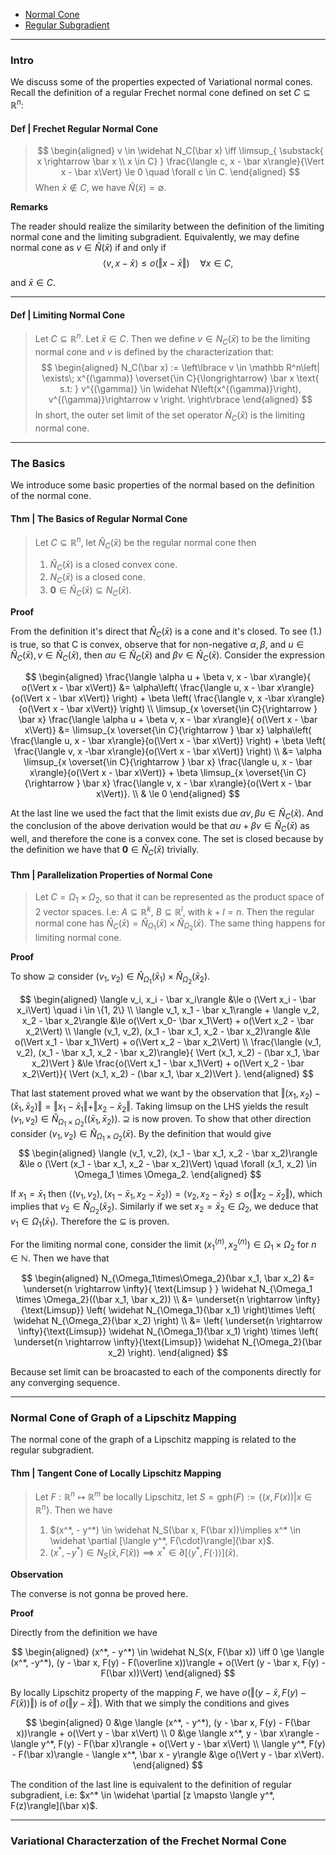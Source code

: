 
- [Normal Cone](Normal%20Cone.md)
- [Regular Subgradient](Subgradient%20Intro.md)

---
### **Intro**

We discuss some of the properties expected of Variational normal cones. 
Recall the definition of a regular Frechet normal cone defined on set $C \subseteq \mathbb R^n$: 

#### **Def | Frechet Regular Normal Cone**

> $$
> \begin{aligned}
>     v \in \widehat N_C(\bar x) \iff 
>     \limsup_{
>         \substack{
>             x \rightarrow \bar x 
>             \\
>             x \in C}
>         }
>     \frac{\langle c, x - \bar x\rangle}{\Vert x - \bar x\Vert} \le 
>     0 \quad 
>     \forall c \in C. 
> \end{aligned}
> $$
> When $\bar x \not \in C$, we have $\widehat N(\bar x) = \emptyset$. 




**Remarks**

The reader should realize the similarity between the definition of the limiting normal cone and the limiting subgradient. 
Equivalently, we may define normal cone as $v \in \widehat N (\bar x)$ if and only if 
$$
    \langle v, x - \bar x\rangle \le o(\Vert x - \bar x\Vert) \quad 
    \forall x \in C, 
$$

and $\bar x \in C$. 

---
#### **Def | Limiting Normal Cone**
> Let $C \subseteq \mathbb R^n$. Let $\bar x \in C$. 
> Then we define $v \in N_C(\bar x)$ to be the limiting normal cone and $v$ is defined by the characterization that: 
> $$
> \begin{aligned}
>     N_C(\bar x) := 
>     \left\lbrace
>         v \in \mathbb R^n\left| 
>             \exists\; 
>              x^{(\gamma)}  \overset{\in C}{\longrightarrow} \bar x \text{ s.t: }
>             v^{(\gamma)} \in \widehat 
>             N\left(x^{(\gamma)}\right), v^{(\gamma)}\rightarrow v
>         \right.
>     \right\rbrace
> \end{aligned}
> $$
> In short, the outer set limit of the set operator $\widehat N_C(\bar x)$ is the limiting normal cone. 


---
### **The Basics**

We introduce some basic properties of the normal based on the definition of the normal cone. 

#### **Thm | The Basics of Regular Normal Cone**
> Let $C \subseteq \mathbb R^n$, let $\widehat N_C(\bar x)$ be the regular normal cone then 
> 1. $\widehat N_C(\bar x)$ is a closed convex cone. 
> 2. $N_C(\bar x)$ is a closed cone. 
> 3. $\mathbf 0 \in \widehat N_C(\bar x) \subseteq N_C(\bar x)$. 

**Proof** 

From the definition it's direct that $\widehat N_C(\bar x)$ is a cone and it's closed. 
To see (1.) is true, so that C is convex, observe that for non-negative $\alpha, \beta$, and $u \in \widehat N_C(\bar x), v \in \widehat N_C(\bar x)$, then $\alpha u \in \widehat N_C(\bar x)$ and $\beta v \in \widehat N_C(\bar x)$. 
Consider the expression 

$$
\begin{aligned}
    \frac{\langle \alpha u + \beta v, x - \bar x\rangle}{ o(\Vert x - \bar x\Vert)} 
    &= 
    \alpha\left(
        \frac{\langle  u, x - \bar x\rangle}{o(\Vert x - \bar x\Vert)} 
    \right) + 
    \beta
    \left(
        \frac{\langle v, x -\bar x\rangle}{o(\Vert x - \bar x\Vert)}
    \right)
    \\
    \limsup_{x \overset{\in C}{\rightarrow } \bar x}
        \frac{\langle \alpha u + \beta v, x - \bar x\rangle}{ o(\Vert x - \bar x\Vert)} 
    &= 
    \limsup_{x \overset{\in C}{\rightarrow } \bar x}
    \alpha\left(
        \frac{\langle  u, x - \bar x\rangle}{o(\Vert x - \bar x\Vert)} 
    \right) + 
    \beta
    \left(
        \frac{\langle v, x -\bar x\rangle}{o(\Vert x - \bar x\Vert)}
    \right)
    \\
    &= 
    \alpha \limsup_{x \overset{\in C}{\rightarrow } \bar x}
        \frac{\langle  u, x - \bar x\rangle}{o(\Vert x - \bar x\Vert)} 
    + 
    \beta \limsup_{x \overset{\in C}{\rightarrow } \bar x}
    \frac{\langle v, x - \bar x\rangle}{o(\Vert x - \bar x\Vert)}. 
    \\
    & \le 0
\end{aligned}
$$

At the last line we used the fact that the limit exists due $\alpha v, \beta u \in \widehat N_C(\bar x)$. 
And the conclusion of the above derivation would be that $\alpha u + \beta v \in \widehat N_C(\bar x)$ as well, and therefore the cone is a convex cone. 
The set is closed because by the definition we have that $\mathbf 0 \in \widehat N_{C}(\bar x)$ trivially. 

#### **Thm | Parallelization Properties of Normal Cone**
> Let $C = \Omega_1 \times \Omega_2$, so that it can be represented as the product space of 2 vector spaces. 
> I.e: $A \subseteq \mathbb R^k$, $B \subseteq \mathbb R^l$, with $k + l = n$. 
> Then the regular normal cone has $\widehat N_C(\bar x) = \widehat N_{\Omega_1}(\bar x) \times \widehat N_{\Omega_2}(\bar x)$. 
> The same thing happens for limiting normal cone. 


**Proof**


To show $\supseteq$ consider $(v_1, v_2) \in \widehat N_{\Omega_1}(\bar x_1)\times \widehat N_{\Omega_2}(\bar x_2)$. 


$$
\begin{aligned}
    \langle v_i, x_i - \bar x_i\rangle 
    &\le o (\Vert x_i - \bar x_i\Vert) \quad i \in \{1, 2\}
    \\
    \langle v_1, x_1 - \bar x_1\rangle + \langle v_2, x_2 - \bar x_2\rangle 
    &\le 
    o(\Vert x_0- \bar x_1\Vert) + o(\Vert x_2 - \bar x_2\Vert)
    \\
    \langle (v_1, v_2), (x_1 - \bar x_1, x_2 - \bar x_2)\rangle
    &\le 
    o(\Vert x_1 - \bar x_1\Vert) + o(\Vert x_2 - \bar x_2\Vert)
    \\
    \frac{\langle (v_1, v_2), (x_1 - \bar x_1, x_2 - \bar x_2)\rangle}{
        \Vert (x_1, x_2) - (\bar x_1, \bar x_2)\Vert
    }
    &\le 
    \frac{o(\Vert x_1 - \bar x_1\Vert) + o(\Vert x_2 - \bar x_2\Vert)}{
        \Vert (x_1, x_2) - (\bar x_1, \bar x_2)\Vert
    }.
\end{aligned}
$$

That last statement proved what we want by the observation that $\Vert (x_1, x_2) - (\bar x_1, \bar x_2)\Vert = \Vert x_1 - \bar x_1\Vert + \Vert x_2 -\bar x_2\Vert$. 
Taking limsup on the LHS yields the result $(v_1, v_2) \in \widehat N_{\Omega_1 \times \Omega_2}((\bar x_1, \bar x_2))$. 
$\supseteq$ is now proven. 
To show that other direction consider $(v_1, v_2)\in \widehat N_{\Omega_1 \times \Omega_2}(\bar x)$. 
By the definition that would give 
$$
\begin{aligned}
    \langle (v_1, v_2), (x_1 - \bar x_1, x_2 - \bar x_2)\rangle &\le 
    o (\Vert (x_1 - \bar x_1, x_2 - \bar x_2)\Vert) \quad 
    \forall (x_1, x_2) \in \Omega_1 \times \Omega_2. 
\end{aligned}
$$

If $x_1 = \bar x_1$ then $\langle (v_1, v_2), (x_1 - \bar x_1, x_2 - \bar x_2)\rangle = \langle v_2, x_2 - \bar x_2\rangle \le o(\Vert x_2 - \bar x_2\Vert)$, which implies that $v_2 \in \widehat N_{\Omega_2}(\bar x_2)$. 
Similarly if we set $x_2 = \bar x_2 \in \Omega_2$, we deduce that $v_1 \in \Omega_1(\bar x  _1)$. 
Therefore the $\subseteq$ is proven. 

For the limiting normal cone, consider the limit $(x_1^{(n)}, x_2^{(n)}) \in \Omega_1 \times \Omega_2$ for $n \in \mathbb N$. 
Then we have that

$$
\begin{aligned}
    N_{\Omega_1\times\Omega_2}(\bar x_1, \bar x_2) &= 
    \underset{n \rightarrow \infty}{
        \text{Limsup }
    } 
    \widehat N_{\Omega_1 \times \Omega_2}((\bar x_1, \bar x_2))
    \\
    &= \underset{n \rightarrow \infty}{\text{Limsup}}
    \left(
        \widehat N_{\Omega_1}(\bar x_1)
    \right)\times \left(
        \widehat N_{\Omega_2}(\bar x_2) 
    \right)
    \\
    &= 
    \left(
        \underset{n \rightarrow \infty}{\text{Limsup}} 
        \widehat N_{\Omega_1}(\bar x_1)
    \right)
    \times 
    \left(
        \underset{n \rightarrow \infty}{\text{Limsup}} 
        \widehat N_{\Omega_2}(\bar x_2)
    \right). 
\end{aligned}
$$

Because set limit can be broacasted to each of the components directly for any converging sequence. 


---
### **Normal Cone of Graph of a Lipschitz Mapping**

The normal cone of the graph of a Lipschitz mapping is related to the regular subgradient. 

####  **Thm | Tangent Cone of Locally Lipschitz Mapping**
> Let $F: \mathbb R^n \mapsto \mathbb R^m$ be locally Lipschitz, let $S = \text{gph}(F):= \{(x, F(x)) | x \in \mathbb R^n\}$. 
> Then we have 
> 1. $(x^*, - y^*) \in \widehat N_S(\bar x, F(\bar x))\implies x^* \in \widehat \partial [\langle y^*, F(\cdot)\rangle](\bar x)$. 
> 2. $(x^*, - y^*)\in N_S(\bar x, F(\bar x)) \implies x^* \in \partial [\langle y^*, F(\cdot)\rangle](\bar x)$. 

**Observation**

The converse is not gonna be proved here. 

**Proof**

Directly from the definition we have 

$$
\begin{aligned}
    (x^*, - y^*) \in \widehat N_S(x, F(\bar x)) 
    \iff 
    0 \ge \langle (x^*, -y^*), (y - \bar x, F(y) - F(\overline x))\rangle + 
    o(\Vert (y - \bar x, F(y) - F(\bar x))\Vert)
\end{aligned}
$$

By locally Lipschitz property of the mapping $F$, we have $o(\Vert (y - \bar x, F(y) - F(\bar x))\Vert)$ is of $o(\Vert y - \bar x\Vert)$. 
With that we simply the conditions and gives 

$$
\begin{aligned}
    0 &\ge 
    \langle (x^*, - y^*), (y - \bar x, F(y) - F(\bar x))\rangle
    + o(\Vert y - \bar x\Vert)
    \\
    0 &\ge 
    \langle x^*, y - \bar x\rangle - 
    \langle y^*, F(y) - F(\bar x)\rangle
    + 
    o(\Vert y - \bar x\Vert)
    \\
    \langle y^*, F(y) - F(\bar x)\rangle - \langle x^*, \bar x - y\rangle
    &\ge 
    o(\Vert y - \bar x\Vert). 
\end{aligned}
$$

The condition of the last line is equivalent to the definition of regular subgradient, i.e: $x^* \in \widehat \partial [z \mapsto \langle y^*, F(z)\rangle](\bar x)$. 


---
### **Variational Characterzation of the Frechet Normal Cone**



